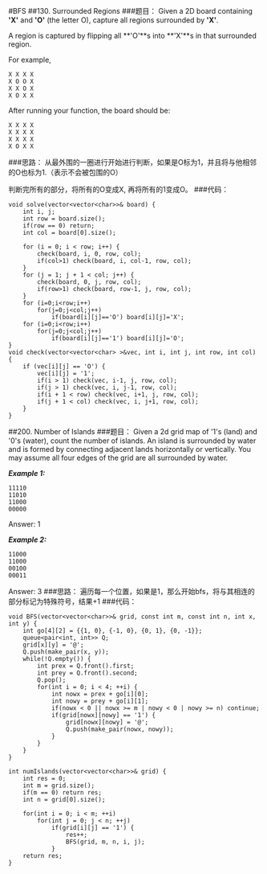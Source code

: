 #BFS
##130. Surrounded Regions
###题目：
Given a 2D board containing **'X'** and **'O'** (the letter O), capture all regions surrounded by **'X'**.

A region is captured by flipping all **'O'**s into **'X'**s in that surrounded region.

For example,

```
X X X X
X O O X
X X O X
X O X X
```
After running your function, the board should be:

```
X X X X
X X X X
X X X X
X O X X
```
###思路：
从最外围的一圈进行开始进行判断，如果是O标为1，并且将与他相邻的O也标为1.（表示不会被包围的O）

判断完所有的部分，将所有的O变成X, 再将所有的1变成O。
###代码：

```
void solve(vector<vector<char>>& board) {
    int i, j;
    int row = board.size();
    if(row == 0) return;
    int col = board[0].size();

	for (i = 0; i < row; i++) {
		check(board, i, 0, row, col);
		if(col>1) check(board, i, col-1, row, col);
	}
	for (j = 1; j + 1 < col; j++) {
		check(board, 0, j, row, col);
		if(row>1) check(board, row-1, j, row, col);
	}
	for (i=0;i<row;i++)
		for(j=0;j<col;j++)
			if(board[i][j]=='O') board[i][j]='X';
	for (i=0;i<row;i++)
		for(j=0;j<col;j++)
			if(board[i][j]=='1') board[i][j]='O';
}
void check(vector<vector<char> >&vec, int i, int j, int row, int col) {
	if (vec[i][j] == 'O') {
		vec[i][j] = '1';
		if(i > 1) check(vec, i-1, j, row, col);
		if(j > 1) check(vec, i, j-1, row, col);
		if(i + 1 < row) check(vec, i+1, j, row, col);
		if(j + 1 < col) check(vec, i, j+1, row, col);
	}
}
```

##200. Number of Islands
###题目：
Given a 2d grid map of '1's (land) and '0's (water), count the number of islands. An island is surrounded by water and is formed by connecting adjacent lands horizontally or vertically. You may assume all four edges of the grid are all surrounded by water.

***Example 1:***

```
11110
11010
11000
00000
```
Answer: 1

***Example 2:***

```
11000
11000
00100
00011
```
Answer: 3
###思路：
遍历每一个位置，如果是1，那么开始bfs，将与其相连的部分标记为特殊符号，结果+1
###代码：

```
void BFS(vector<vector<char>>& grid, const int m, const int n, int x, int y) {
    int go[4][2] = {{1, 0}, {-1, 0}, {0, 1}, {0, -1}};
    queue<pair<int, int>> Q;
    grid[x][y] = '@';
    Q.push(make_pair(x, y));
    while(!Q.empty()) {
        int prex = Q.front().first;
        int prey = Q.front().second;
        Q.pop();
        for(int i = 0; i < 4; ++i) {
            int nowx = prex + go[i][0];
            int nowy = prey + go[i][1];
            if(nowx < 0 || nowx >= m | nowy < 0 | nowy >= n) continue;
            if(grid[nowx][nowy] == '1') {
                grid[nowx][nowy] = '@';
                Q.push(make_pair(nowx, nowy));
            }
        }
    }
}

int numIslands(vector<vector<char>>& grid) {
    int res = 0;
    int m = grid.size();
    if(m == 0) return res;
    int n = grid[0].size();
    
    for(int i = 0; i < m; ++i) 
        for(int j = 0; j < n; ++j) 
            if(grid[i][j] == '1') {
                res++;
                BFS(grid, m, n, i, j);
            }
    return res;   
}
```
